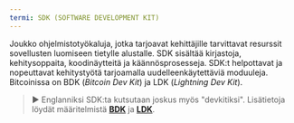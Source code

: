 ```yaml
---
termi: SDK (SOFTWARE DEVELOPMENT KIT)
---
```


Joukko ohjelmistotyökaluja, jotka tarjoavat kehittäjille tarvittavat resurssit sovellusten luomiseen tietylle alustalle. SDK sisältää kirjastoja, kehitysoppaita, koodinäytteitä ja käännösprosesseja. SDK:t helpottavat ja nopeuttavat kehitystyötä tarjoamalla uudelleenkäytettäviä moduuleja. Bitcoinissa on BDK (*Bitcoin Dev Kit*) ja LDK (*Lightning Dev Kit*).

> ► Englanniksi SDK:ta kutsutaan joskus myös "devkitiksi". Lisätietoja löydät määritelmistä [**BDK**](/dictionnaire/B.md#bdk-bitcoin-dev-kit) ja [**LDK**](/dictionnaire/L.md#ldk-lightning-dev-kit).